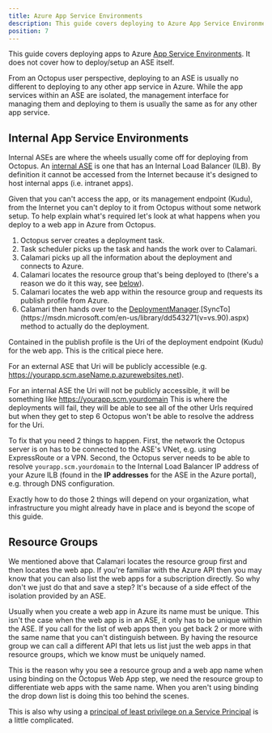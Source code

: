 ```yaml
---
title: Azure App Service Environments
description: This guide covers deploying to Azure App Service Environments.
position: 7
---
```


This guide covers deploying apps to Azure [App Service Environments](https://docs.microsoft.com/en-au/azure/app-service/environment/intro). It does not cover how to deploy/setup an ASE itself.

From an Octopus user perspective, deploying to an ASE is usually no different to deploying to any other app service in Azure. While the app services within an ASE are isolated, the management interface for managing them and deploying to them is usually the same as for any other app service.

## Internal App Service Environments

Internal ASEs are where the wheels usually come off for deploying from Octopus. An [internal ASE](https://docs.microsoft.com/en-us/azure/app-service/environment/create-ilb-ase) is one that has an Internal Load Balancer (ILB). By definition it cannot be accessed from the Internet because it's designed to host internal apps (i.e. intranet apps).

Given that you can't access the app, or its management endpoint (Kudu), from the Internet you can't deploy to it from Octopus without some network setup. To help explain what's required let's look at what happens when you deploy to a web app in Azure from Octopus.

1. Octopus server creates a deployment task.
2. Task scheduler picks up the task and hands the work over to Calamari.
3. Calamari picks up all the information about the deployment and connects to Azure.
4. Calamari locates the resource group that's being deployed to (there's a reason we do it this way, see [below](#resource_groups)).
5. Calamari locates the web app within the resource group and requests its publish profile from Azure.
6. Calamari then hands over to the [DeploymentManager](https://msdn.microsoft.com/en-us/library/microsoft.web.deployment.deploymentmanager(v=vs.90).aspx).[SyncTo](https://msdn.microsoft.com/en-us/library/dd543271(v=vs.90).aspx) method to actually do the deployment.

Contained in the publish profile is the Uri of the deployment endpoint (Kudu) for the web app. This is the critical piece here.

For an external ASE that Uri will be publicly accessible (e.g. https://yourapp.scm.aseName.p.azurewebsites.net).

For an internal ASE the Uri will not be publicly accessible, it will be something like https://yourapp.scm.yourdomain  This is where the deployments will fail, they will be able to see all of the other Urls required but when they get to step 6 Octopus won't be able to resolve the address for the Uri.

To fix that you need 2 things to happen. First, the network the Octopus server is on has to be connected to the ASE's VNet, e.g. using ExpressRoute or a VPN. Second, the Octopus server needs to be able to resolve `yourapp.scm.yourdomain` to the Internal Load Balancer IP address of your Azure ILB (found in the **IP addresses** for the ASE in the Azure portal), e.g. through DNS configuration.

Exactly how to do those 2 things will depend on your organization, what infrastructure you might already have in place and is beyond the scope of this guide.

## Resource Groups

We mentioned above that Calamari locates the resource group first and then locates the web app. If you're familiar with the Azure API then you may know that you can also list the web apps for a subscription directly. So why don't we just do that and save a step? It's because of a side effect of the isolation provided by an ASE.

Usually when you create a web app in Azure its name must be unique. This isn't the case when the web app is in an ASE, it only has to be unique within the ASE. If you call for the list of web apps then you get back 2 or more with the same name that you can't distinguish between. By having the resource group we can call a different API that lets us list just the web apps in that resource groups, which we know must be uniquely named.

This is the reason why you see a resource group and a web app name when using binding on the Octopus Web App step, we need the resource group to differentiate web apps with the same name. When you aren't using binding the drop down list is doing this too behind the scenes.

This is also why using a [principal of least privilege on a Service Principal](/docs/infrastructure/azure/creating-an-azure-account/creating-an-azure-service-principal-account.md#note_on_lease_privilege) is a little complicated.